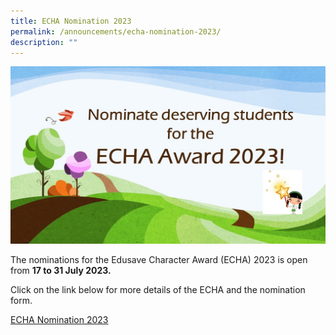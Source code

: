 ```yaml
---
title: ECHA Nomination 2023
permalink: /announcements/echa-nomination-2023/
description: ""
---
```

![](/images/Announcement/2023%20echa%20announcement_website.jpg)

The nominations for the  Edusave Character Award  (ECHA) 2023 is open from **17 to 31 July 2023.** 

Click on the link below for more details of the ECHA and the nomination form.

[ECHA Nomination 2023](/learning-at-sms/student-development/echa-nomination)